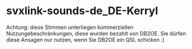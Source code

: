 # svxlink-sounds-de_DE-Kerryl
Achtung: diese Stimmen unterliegen kommerziellen Nutzungebeschränkungen, diese wurden bezahlt von DB2OE. 
Sie dürfen diese Ansagen nur nutzen, wenn Sie DB2OE ein QSL schicken :)

